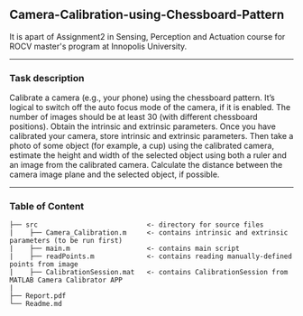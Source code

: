## Camera-Calibration-using-Chessboard-Pattern
It is apart of Assignment2 in Sensing, Perception and Actuation course for ROCV master's program at Innopolis University.

---
### Task description
Calibrate a camera (e.g., your phone) using the chessboard pattern. It’s logical to switch off the auto focus mode of the camera, if it is enabled. The number of images should be at least 30 (with different chessboard positions). Obtain the intrinsic and extrinsic parameters. Once you have calibrated your camera, store intrinsic and extrinsic parameters. Then take a photo of some object (for example, a cup) using the calibrated camera, estimate the height and width of the selected object using both a ruler and an image from the calibrated camera. Calculate the distance between the camera image plane and the selected object, if possible.

---
### Table of Content 
```
├── src                           <- directory for source files
|    ├── Camera_Calibration.m     <- contains intrinsic and extrinsic parameters (to be run first)
|    ├── main.m                   <- contains main script
|    ├── readPoints.m             <- contains reading manually-defined points from image
|    ├── CalibrationSession.mat   <- contains CalibrationSession from MATLAB Camera Calibrator APP
|
├── Report.pdf                        
└── Readme.md
```
